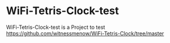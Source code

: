 # WiFi-Tetris-Clock-test
WiFi-Tetris-Clock-test is a Project to test https://github.com/witnessmenow/WiFi-Tetris-Clock/tree/master

